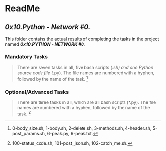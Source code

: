 # ReadMe

## ___0x10.Python - Network #0.___
This folder contains the actual results of completing the tasks in the project named ___0x10.PYTHON - NETWORK #0.___ 

### Mandatory Tasks
> There are seven tasks in all, five bash scripts (*.sh) and one Python source code file (*.py). The file names are numbered with a hyphen, followed by the name of the task. [^1]
### Optional/Advanced Tasks
> There are three tasks in all, which are all bash scripts (*.py). The file names are numbered with a hyphen, followed by the name of the task. [^2]

[^1]: 0-body_size.sh, 1-body.sh, 2-delete.sh, 3-methods.sh, 4-header.sh, 5-post_params.sh, 6-peak.py, 6-peak.txt.
[^2]: 100-status_code.sh, 101-post_json.sh, 102-catch_me.sh.
